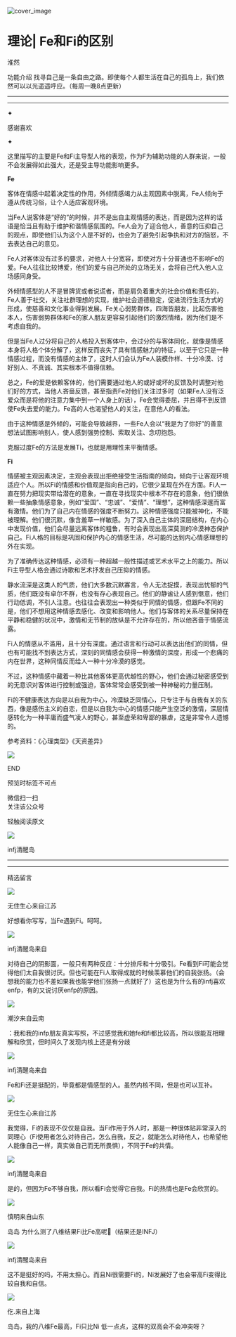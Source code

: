 ![cover_image](https://mmbiz.qlogo.cn/mmbiz_jpg/DZCdtia4bJxosEejpA3OYops0az0tESFXLHicnCOmbjuHhZRDoMiaZl8dgCToL69RGwcFiaWCOMia4ib5OAWoFXWmS4Q/0?wx_fmt=jpeg)

#  理论| Fe和Fi的区别

淮然  





功能介绍  找寻自己是一条自由之路。即使每个人都生活在自己的孤岛上，我们依然可以以光遥遥呼应。（每周一晚8点更新）

__ __

__ _ _

✦

  



感谢喜欢

✦

这里描写的主要是Fe和Fi主导型人格的表现，作为F为辅助功能的人群来说，一般不会发展得如此强大，还是受主导功能影响更多。  

**Fe**

客体在情感中起着决定性的作用，外倾情感竭力从主观因素中脱离，Fe人倾向于遵从传统习俗，让个人适应客观环境。

当Fe人说客体是“好的”的时候，并不是出自主观情感的表达，而是因为这样的话语是恰当且有助于维护和谐情感氛围的。Fe人会为了迎合他人，善意的压抑自己的观点，即使他们认为这个人是不好的，也会为了避免引起争执和对方的恼怒，不去表达自己的意见。

Fe人对客体没有过多的要求，对他人十分宽容，即使对方十分普通也不影响Fe的爱。Fe人往往比较博爱，他们的爱与自己所处的立场无关，会将自己代入他人立场感同身受。

外倾情感型的人不是冒牌货或者说谎者，而是肩负着重大的社会价值和责任的，Fe人善于社交，关注社群理想的实现，维护社会道德稳定，促进流行生活方式的形成，使慈善和文化事业得到发展。Fe关心弱势群体，四海皆朋友，比起伤害他本人，伤害弱势群体和Fe的家人朋友更容易引起他们的激烈情绪，因为他们是不考虑自我的。

但是当Fe人过分将自己的人格投入到客体中，会过分的与客体同化，就像是情感本身将人格个体分解了，这样反而丧失了具有情感魅力的特征，以至于它只是一种情感过程，而没有情感的主体了，这时人们会认为Fe人装模作样、十分冷漠、讨好别人、不真诚、其实根本不值得信赖。

总之，Fe的爱是依赖客体的，他们需要通过他人的或好或坏的反馈及时调整对他们好的方式，当他人吝啬反馈，甚至指责Fe对他们关注过多时（如果Fe人没有泛爱众而是将他的注意力集中到一个人身上的话），Fe会觉得委屈，并且得不到反馈使Fe失去爱的能力。Fe高的人也渴望他人的关注，在意他人的看法。

由于这种情感是外倾的，可能会导致越界，一些Fe人会以“我是为了你好”的善意想法试图影响别人，使人感到强势控制、索取关注、念叨抱怨。

克服过度Fe的方法是发展Ti，也就是用理性来平衡情感。

**Fi**

情感被主观因素决定，主观会表现出拒绝接受生活指南的倾向，倾向于让客观环境适应个人。所以Fi的情感和价值观是指向自己的，它很少呈现在外在方面。Fi人一直在努力把现实带给潜在的意象，一直在寻找现实中根本不存在的意象，他们很依赖一些抽象情感意象，例如“爱国”、“忠诚”、“爱情”、“理想”，这种情感深邃而富有激情。他们为了自己内在情感的强度不断努力。这种情感强度只能被神化，不能被理解。他们很沉默，像含羞草一样敏感。为了深入自己主体的深层结构，在内心中发现价值，他们会尽量远离客体的粗鲁，有时会表现出高深莫测的冷漠神态保护自己。Fi人格的目标是巩固和保护内心的情感生活，尽可能的达到内心情感理想的外在实现。

为了准确传达这种情感，必须有一种超越一般性描述或艺术水平之上的能力。所以Fi主导型人格会通过诗歌和艺术抒发自己压抑的情感。

静水流深是这类人的气质，他们大多数沉默寡言，令人无法捉摸，表现出忧郁的气质，他们既没有卓尔不群，也没有存心表现自己。他们的静谧让人感到惬意，他们行动低调，不引人注意。也往往会表现出一种类似于同情的情感，但跟Fe不同的是，他们不想用这种情感去感化、改变和影响他人。他们与客体的关系尽量保持在平静和稳健的状况中，激情和无节制的放纵是不允许存在的，所以他吝啬于情感流露。

Fi人的情感从不滥用，且十分有深度。通过语言和行动可以表达出他们的同情，但也有可能找不到表达方式，深刻的同情感会获得一种激情的深度，形成一个悲痛的内在世界，这种同情反而给人一种十分冷漠的感觉。

不过，这种情感中藏着一种比其他客体更高优越性的野心，他们会通过秘密感受到的无意识对客体进行控制或强迫，客体常常会感受到被一种神秘的力量压制。

Fi的不健康表达方向是以自我为中心，冷漠缺乏同情心，只专注于与自我有关的东西，像是感伤主义的自恋，但是以自我为中心的情感只能产生空泛的激情，深层情感转化为一种平庸而盛气凌人的野心，甚至虚荣和卑鄙的暴虐，这是非常令人遗憾的。

参考资料：《心理类型》《天资差异》

  

![](https://mmbiz.qpic.cn/mmbiz_gif/7FiadXCUBpqt43ySAFleQonQAWQDMwvCPOiaiaFlUYSG8ibicVqc4d5rBa4niaAWr9DmauJ43FCich2gaNDU6PiaKZQf6w/640?wx_fmt=gif)

END  

预览时标签不可点

微信扫一扫  
关注该公众号



轻触阅读原文

![](http://mmbiz.qpic.cn/mmbiz_png/DZCdtia4bJxpcRrqEcIicNn7icChObS1Eqm6u2hlN1LGAHvlMHZg6O2a3A47KdeC6IqvVTuryNZQpDFQ1LX3JvT9w/0?wx_fmt=png)

infj清醒岛







****



****





精选留言

![](http://mmsns.qpic.cn/mmsns/iaxNB5XaibCeLTYWIUGCYm7cS1kFxTx4ibUSEBZJ6VnOdXPDItJ9PaGRg/0)

无住生心来自江苏

好想看你写写，当Fe遇到Fi。呵呵。

![](http://wx.qlogo.cn/mmhead/Q3auHgzwzM4icoibBPppWkMrbLG1lB8KhWHaiaiabBib87BTTdVQC8Cyacg/64)

infj清醒岛来自

对待自己的阴影面，一般只有两种反应：十分排斥和十分吸引。Fe看到Fi可能会觉得他们太自我很讨厌。但也可能在Fi人取得成就的时候羡慕他们的自我张扬。（会想我的能力也不差如果我也能学他们张扬一点就好了）这也是为什么有的infj喜欢enfp，有的又说讨厌enfp的原因。

![](http://mmsns.qpic.cn/mmsns/iaxNB5XaibCeLTYWIUGCYm7cS1kFxTx4ibUSEBZJ6VnOdXPDItJ9PaGRg/0)

潮汐来自云南

：我和我的infp朋友真实写照，不过感觉我和她fe和fi都比较高，所以很能互相理解和欣赏，但时间久了发现内核上还是有分歧

![](http://wx.qlogo.cn/mmhead/Q3auHgzwzM4icoibBPppWkMrbLG1lB8KhWHaiaiabBib87BTTdVQC8Cyacg/64)

infj清醒岛来自

Fe和Fi还是挺配的，毕竟都是情感型的人。虽然内核不同，但是也可以互补。

![](http://mmsns.qpic.cn/mmsns/iaxNB5XaibCeLTYWIUGCYm7cS1kFxTx4ibUSEBZJ6VnOdXPDItJ9PaGRg/0)

无住生心来自江苏

我觉得，Fi的表现不仅仅是自我。当Fi作用于外人时，那是一种很体贴非常深入的同理心（Fi使用者怎么对待自己，怎么自我，反之，就能怎么对待他人，也希望他人能像自己一样，真实做自己而无所畏惧），不同于Fe的共情。

![](http://wx.qlogo.cn/mmhead/Q3auHgzwzM4icoibBPppWkMrbLG1lB8KhWHaiaiabBib87BTTdVQC8Cyacg/64)

infj清醒岛来自

是的，但因为Fe不够自我，所以看Fi会觉得它自我。Fi的热情也是Fe会欣赏的。

![](http://mmsns.qpic.cn/mmsns/iaxNB5XaibCeLTYWIUGCYm7cS1kFxTx4ibUSEBZJ6VnOdXPDItJ9PaGRg/0)

慎明来自山东

岛岛 为什么测了八维结果Fi比Fe高呢🤔（结果还是INFJ）

![](http://wx.qlogo.cn/mmhead/Q3auHgzwzM4icoibBPppWkMrbLG1lB8KhWHaiaiabBib87BTTdVQC8Cyacg/64)

infj清醒岛来自

这不是挺好的吗，不用太担心。而且Ni很需要Fi的，Ni发展好了也会带高Fi变得比较自我和自信。

![](http://mmsns.qpic.cn/mmsns/iaxNB5XaibCeLTYWIUGCYm7cS1kFxTx4ibUSEBZJ6VnOdXPDItJ9PaGRg/0)

仡.来自上海

岛岛，我的八维Fe最高，Fi只比Ni 低一点点，这样的双高会不会冲突呀？

